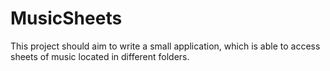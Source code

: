 # MusicSheets

This project should aim to write a small application, which is able to access sheets of music located in different folders.
